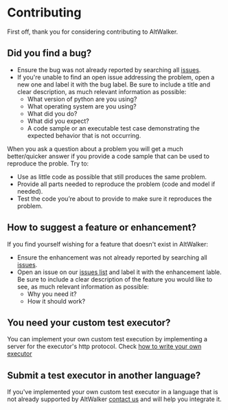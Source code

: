 # Contributing

First off, thank you for considering contributing to AltWalker.

## Did you find a bug?

* Ensure the bug was not already reported by searching all [issues](https://gitlab.com/altom/altwalker/altwalker/issues).
* If you're unable to find an open issue addressing the problem, open a new one and label it with the bug label. Be sure to include a title and clear description, as much relevant information as possible:
    * What version of python are you using?
    * What operating system are you using?
    * What did you do?
    * What did you expect?
    * A code sample or an executable test case demonstrating the expected behavior that is not occurring.

When you ask a question about a problem you will get a much better/quicker answer if you provide a code sample that can be used to reproduce the proble. Try to:

* Use as little code as possible that still produces the same problem.
* Provide all parts needed to reproduce the problem (code and model if needed).
* Test the code you’re about to provide to make sure it reproduces the problem.

## How to suggest a feature or enhancement?

If you find yourself wishing for a feature that doesn't exist in AltWalker:

* Ensure the enhancement was not already reported by searching all [issues](https://gitlab.com/altom/altwalker/altwalker/issues).
* Open an issue on our [issues list](https://gitlab.com/altom/altwalker/altwalker/issues) and label it with the enhancement lable. Be sure to include a clear description of the feature you would like to see, as much relevant information as possible:
    * Why you need it?
    * How it should work?

## You need your custom test executor?

You can implement your own custom test execution by implementing a server for the executor's http protocol. Check [how to write your own executor](how-to.html#write-your-own-executor)


## Submit a test executor in another language?

If you've implemented your own custom test executor in a language that is not already supported by AltWalker [contact us](mailto:altwalker@altom.com) and will help you integrate it.